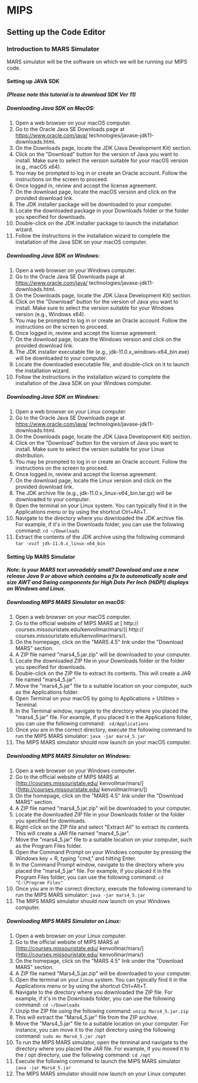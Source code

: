 # **MIPS**
## **Setting up the Code Editor** 
### **Introduction to MARS Simulator**
MARS simulator will be the software on which we will be running our MIPS code.

#### **Setting up JAVA SDK**
*__(Please note this tutorial is to download SDK Ver 11)__*

##### **Downloading Java SDK on MacOS:**
1. Open a web browser on your macOS computer. 
2. Go to the Oracle Java SE Downloads page at https://www.oracle.com/java/
technologies/javase-jdk11-downloads.html. 
3. On the Downloads page, locate the JDK (Java Development Kit) section. 
4. Click on the "Download" button for the version of Java you want to install. 
Make sure to select the version suitable for your macOS version (e.g., 
macOS x64). 
5. You may be prompted to log in or create an Oracle account. Follow the 
instructions on the screen to proceed. 
6. Once logged in, review and accept the license agreement. 
7. On the download page, locate the macOS version and click on the provided 
download link. 
8. The JDK installer package will be downloaded to your computer. 
9. Locate the downloaded package in your Downloads folder or the folder you 
specified for downloads. 
10. Double-click on the JDK installer package to launch the installation wizard. 
11. Follow the instructions in the installation wizard to complete the installation 
of the Java SDK on your macOS computer.   

##### **Downloading Java SDK on Windows:**
1. Open a web browser on your Windows computer. 
2. Go to the Oracle Java SE Downloads page at https://www.oracle.com/java/
technologies/javase-jdk11-downloads.html. 
3. On the Downloads page, locate the JDK (Java Development Kit) section. 
4. Click on the "Download" button for the version of Java you want to install. 
Make sure to select the version suitable for your Windows version (e.g., 
Windows x64). 
5. You may be prompted to log in or create an Oracle account. Follow the 
instructions on the screen to proceed. 
6. Once logged in, review and accept the license agreement. 
7. On the download page, locate the Windows version and click on the 
provided download link. 
8. The JDK installer executable file (e.g., jdk-11.0.x_windows-x64_bin.exe) 
will be downloaded to your computer. 
9. Locate the downloaded executable file, and double-click on it to launch the 
installation wizard. 
10. Follow the instructions in the installation wizard to complete the installation 
of the Java SDK on your Windows computer.

##### **Downloading Java SDK on Windows:**  
1. Open a web browser on your Linux computer. 
2. Go to the Oracle Java SE Downloads page at https://www.oracle.com/java/
technologies/javase-jdk11-downloads.html. 
3. On the Downloads page, locate the JDK (Java Development Kit) section. 
4. Click on the "Download" button for the version of Java you want to install. 
Make sure to select the version suitable for your Linux distribution. 
5. You may be prompted to log in or create an Oracle account. Follow the 
instructions on the screen to proceed. 
6. Once logged in, review and accept the license agreement. 
7. On the download page, locate the Linux version and click on the provided 
download link. 
8. The JDK archive file (e.g., jdk-11.0.x_linux-x64_bin.tar.gz) will be 
downloaded to your computer. 
9. Open the terminal on your Linux system. You can typically find it in the 
Applications menu or by using the shortcut Ctrl+Alt+T. 
10. Navigate to the directory where you downloaded the JDK archive file. For 
example, if it's in the Downloads folder, you can use the following 
command:  ```cd ~/Downloads ```  
11. Extract the contents of the JDK archive using the following command: 
```tar -xvzf jdk-11.0.x_linux-x64_bin```  

#### **Setting Up MARS Simulator**
 *__Note: Is your MARS text unreadably small? Download and use a 
new release Java 9 or above which contains a fix to automatically 
scale and size AWT and Swing components for High Dots Per Inch 
(HiDPI) displays on Windows and Linux.__*  

##### **Downloading MIPS MARS Simulator on macOS:**
1. Open a web browser on your macOS computer. 
2. Go to the official website of MIPS MARS at [ http://
courses.missouristate.edu/kenvollmar/mars/]( http://
courses.missouristate.edu/kenvollmar/mars/).
3. On the homepage, click on the "MARS 4.5" link under the 
"Download MARS" section. 
4. A ZIP file named "mars4_5.jar.zip" will be downloaded to your 
computer. 
5. Locate the downloaded ZIP file in your Downloads folder or the folder 
you specified for downloads. 
6. Double-click on the ZIP file to extract its contents. This will create a JAR 
file named "mars4_5.jar". 
7. Move the "mars4_5.jar" file to a suitable location on your computer, such 
as the Applications folder. 
8. Open Terminal on your macOS by going to Applications > Utilities > 
Terminal. 
9. In the Terminal window, navigate to the directory where you placed the 
"mars4_5.jar" file. For example, if you placed it in the Applications folder, 
you can use the following command: ``` cd/Applications```  
10. Once you are in the correct directory, execute the following command to 
run the MIPS MARS simulator: ```java -jar mars4_5.jar```  
11. The MIPS MARS simulator should now launch on your macOS computer. 

##### **Downloading MIPS MARS Simulator on Windows:**
1. Open a web browser on your Windows computer. 
2. Go to the official website of MIPS MARS at [http://courses.missouristate.edu/
kenvollmar/mars/]([http://courses.missouristate.edu/
kenvollmar/mars/])  
3. On the homepage, click on the "MARS 4.5" link under the "Download 
MARS" section. 
4. A ZIP file named "mars4_5.jar.zip" will be downloaded to your computer. 
5. Locate the downloaded ZIP file in your Downloads folder or the folder you 
specified for downloads. 
6. Right-click on the ZIP file and select "Extract All" to extract its contents. This 
will create a JAR file named "mars4_5.jar". 
7. Move the "mars4_5.jar" file to a suitable location on your computer, such as 
the Program Files folder. 
8. Open the Command Prompt on your Windows computer by pressing the 
Windows key + R, typing "cmd," and hitting Enter. 
9. In the Command Prompt window, navigate to the directory where you placed 
the "mars4_5.jar" file. For example, if you placed it in the Program Files 
folder, you can use the following command: ```cd "C:\Program Files"```  
10. Once you are in the correct directory, execute the following command to run 
the MIPS MARS simulator: ```java -jar mars4_5.jar```  
11. The MIPS MARS simulator should now launch on your Windows computer.   

##### **Downloading MIPS MARS Simulator on Linux:**
1. Open a web browser on your Linux computer. 
2. Go to the official website of MIPS MARS at [http://courses.missouristate.edu/
kenvollmar/mars/](http://courses.missouristate.edu/
kenvollmar/mars/) 
3. On the homepage, click on the "MARS 4.5" link under the "Download 
MARS" section. 
4. A ZIP file named "Mars4_5.jar.zip" will be downloaded to your computer. 
5. Open the terminal on your Linux system. You can typically find it in the 
Applications menu or by using the shortcut Ctrl+Alt+T. 
6. Navigate to the directory where you downloaded the ZIP file. For example, if 
it's in the Downloads folder, you can use the following command: ```cd ~/Downloads```  
7. Unzip the ZIP file using the following command: ```unzip Mars4_5.jar.zip```  
8. This will extract the "Mars4_5.jar" file from the ZIP archive. 
9. Move the "Mars4_5.jar" file to a suitable location on your computer. For 
instance, you can move it to the /opt directory using the following command: 
```sudo mv Mars4_5.jar /opt``` 
10. To run the MIPS MARS simulator, open the terminal and navigate to the 
directory where you placed the JAR file. For example, if you moved it to the /
opt directory, use the following command: 
```cd /opt```
11.    Execute the following command to launch the MIPS MARS simulator 
```java -jar Mars4_5.jar``` 
12. The MIPS MARS simulator should now launch on your Linux computer.  